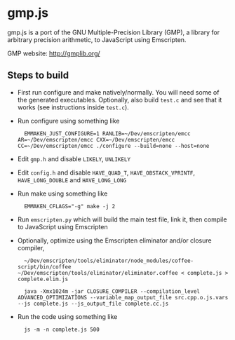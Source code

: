 gmp.js
======

gmp.js is a port of the GNU Multiple-Precision Library (GMP), a library
for arbitrary precision arithmetic, to JavaScript using Emscripten.

GMP website: http://gmplib.org/


Steps to build
--------------

* First run configure and make natively/normally. You will need some
  of the generated executables. Optionally, also build ``test.c`` and see
  that it works (see instructions inside ``test.c``).

* Run configure using something like

        EMMAKEN_JUST_CONFIGURE=1 RANLIB=~/Dev/emscripten/emcc AR=~/Dev/emscripten/emcc CXX=~/Dev/emscripten/emcc CC=~/Dev/emscripten/emcc ./configure --build=none --host=none

* Edit ``gmp.h`` and disable ``LIKELY``, ``UNLIKELY``

* Edit ``config.h`` and disable ``HAVE_QUAD_T``, ``HAVE_OBSTACK_VPRINTF``, ``HAVE_LONG_DOUBLE`` and ``HAVE_LONG_LONG``

* Run make using something like

        EMMAKEN_CFLAGS="-g" make -j 2

* Run ``emscripten.py`` which will build the main test file, link it, then
  compile to JavaScript using Emscripten

* Optionally, optimize using the Emscripten eliminator and/or closure compiler,

        ~/Dev/emscripten/tools/eliminator/node_modules/coffee-script/bin/coffee ~/Dev/emscripten/tools/eliminator/eliminator.coffee < complete.js > complete.elim.js

        java -Xmx1024m -jar CLOSURE_COMPILER --compilation_level ADVANCED_OPTIMIZATIONS --variable_map_output_file src.cpp.o.js.vars --js complete.js --js_output_file complete.cc.js

* Run the code using something like

        js -m -n complete.js 500

